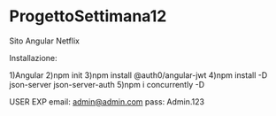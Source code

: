 # ProgettoSettimana12
 Sito Angular Netflix

Installazione:

1)Angular
2)npm init
3)npm install @auth0/angular-jwt
4)npm install -D json-server json-server-auth
5)npm i concurrently -D

USER EXP 
email: admin@admin.com
pass: Admin.123


<!-- 3) JSON Server
json-server --watch db.json -->

<!-- 6) Bootstrap
npm i bootstrap -->


